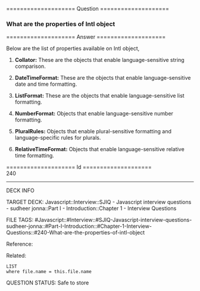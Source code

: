 ==================== Question ====================  

### What are the properties of Intl object  

==================== Answer ====================  

Below are the list of properties available on Intl object,

1. **Collator:** These are the objects that enable language-sensitive string comparison.

2. **DateTimeFormat:** These are the objects that enable language-sensitive date and time formatting.

3. **ListFormat:** These are the objects that enable language-sensitive list formatting.

4. **NumberFormat:** Objects that enable language-sensitive number formatting.

5. **PluralRules:** Objects that enable plural-sensitive formatting and language-specific rules for plurals.

6. **RelativeTimeFormat:** Objects that enable language-sensitive relative time formatting.

==================== Id ====================  
240

---

DECK INFO

TARGET DECK: Javascript::Interview::SJIQ - Javascript interview questions - sudheer jonna::Part I - Introduction::Chapter 1 - Interview Questions

FILE TAGS: #Javascript::#Interview::#SJIQ-Javascript-interview-questions-sudheer-jonna::#Part-I-Introduction::#Chapter-1-Interview-Questions::#240-What-are-the-properties-of-intl-object

Reference:

Related:

```dataview
LIST
where file.name = this.file.name
```

QUESTION STATUS: Safe to store
